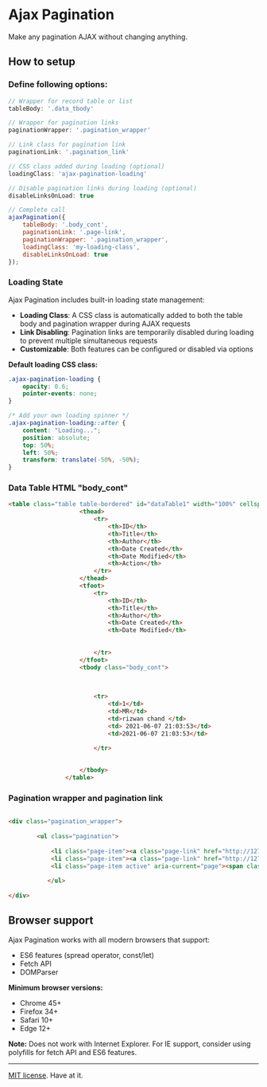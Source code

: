 # Ajax Pagination

Make any pagination AJAX without changing anything.

## How to setup



### Define following options:

```js
// Wrapper for record table or list
tableBody: '.data_tbody'

// Wrapper for pagination links
paginationWrapper: '.pagination_wrapper'

// Link class for pagination link
paginationLink: '.pagination_link'

// CSS class added during loading (optional)
loadingClass: 'ajax-pagination-loading'

// Disable pagination links during loading (optional)
disableLinksOnLoad: true

// Complete call
ajaxPagination({ 
    tableBody: '.body_cont', 
    paginationLink: '.page-link',  
    paginationWrapper: '.pagination_wrapper',
    loadingClass: 'my-loading-class',
    disableLinksOnLoad: true
});
```

### Loading State

Ajax Pagination includes built-in loading state management:

- **Loading Class**: A CSS class is automatically added to both the table body and pagination wrapper during AJAX requests
- **Link Disabling**: Pagination links are temporarily disabled during loading to prevent multiple simultaneous requests
- **Customizable**: Both features can be configured or disabled via options

**Default loading CSS class:**
```css
.ajax-pagination-loading {
    opacity: 0.6;
    pointer-events: none;
}

/* Add your own loading spinner */
.ajax-pagination-loading::after {
    content: "Loading...";
    position: absolute;
    top: 50%;
    left: 50%;
    transform: translate(-50%, -50%);
}
```

### Data Table HTML "body_cont"

``` html
<table class="table table-bordered" id="dataTable1" width="100%" cellspacing="0">
                    <thead>
                        <tr>
                            <th>ID</th>
                            <th>Title</th>
                            <th>Author</th>
                            <th>Date Created</th>
                            <th>Date Modified</th>
                            <th>Action</th>
                        </tr>
                    </thead>
                    <tfoot>
                        <tr>
                            <th>ID</th>
                            <th>Title</th>
                            <th>Author</th>
                            <th>Date Created</th>
                            <th>Date Modified</th>
                            
                        
                        </tr>
                    </tfoot>
                    <tbody class="body_cont">

                                                    
                      
                        <tr>
                            <td>1</td>
                            <td>MR</td>
                            <td>rizwan chand </td>
                            <td> 2021-06-07 21:03:53</td>
                            <td>2021-06-07 21:03:53</td>
                            
                        </tr>

                                              
                    </tbody>
                </table>

```

### Pagination wrapper and pagination link 

``` html

<div class="pagination_wrapper">
          
        <ul class="pagination">
           
            <li class="page-item"><a class="page-link" href="http://127.0.0.1:8000/admin/post?page=1">1</a></li>
            <li class="page-item"><a class="page-link" href="http://127.0.0.1:8000/admin/post?page=2">2</a></li>
            <li class="page-item active" aria-current="page"><span class="page-link">3</span></li>
              
           </ul>
    
</div>

```
## Browser support

Ajax Pagination works with all modern browsers that support:
- ES6 features (spread operator, const/let)
- Fetch API
- DOMParser

**Minimum browser versions:**
- Chrome 45+
- Firefox 34+
- Safari 10+
- Edge 12+

**Note:** Does not work with Internet Explorer. For IE support, consider using polyfills for fetch API and ES6 features.

---

[MIT license](https://desandro.mit-license.org/). Have at it.
